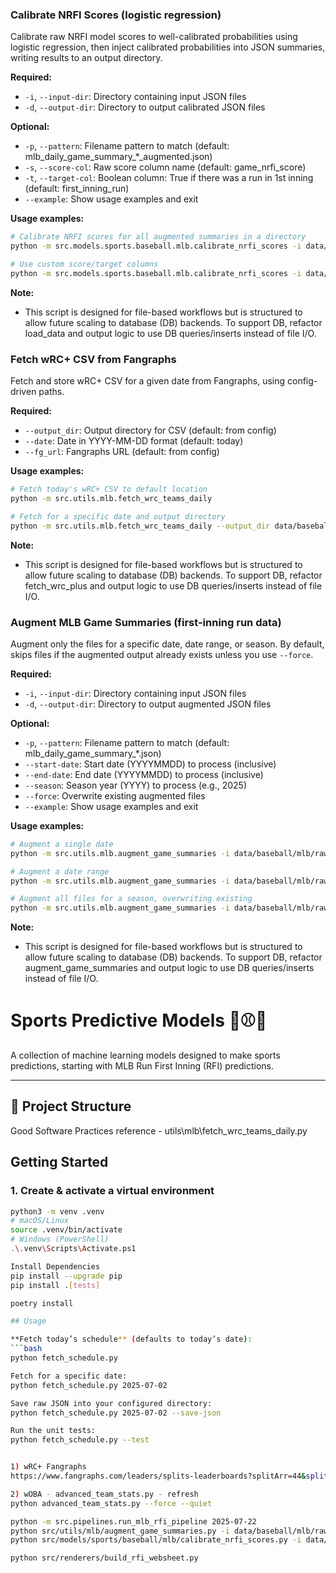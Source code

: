 ### Calibrate NRFI Scores (logistic regression)

Calibrate raw NRFI model scores to well-calibrated probabilities using logistic regression, then inject calibrated probabilities into JSON summaries, writing results to an output directory.

**Required:**
- `-i`, `--input-dir`: Directory containing input JSON files
- `-d`, `--output-dir`: Directory to output calibrated JSON files

**Optional:**
- `-p`, `--pattern`: Filename pattern to match (default: mlb_daily_game_summary_*_augmented.json)
- `-s`, `--score-col`: Raw score column name (default: game_nrfi_score)
- `-t`, `--target-col`: Boolean column: True if there was a run in 1st inning (default: first_inning_run)
- `--example`: Show usage examples and exit

**Usage examples:**

```bash
# Calibrate NRFI scores for all augmented summaries in a directory
python -m src.models.sports.baseball.mlb.calibrate_nrfi_scores -i data/baseball/mlb/interim/game_summaries -p "mlb_daily_game_summary_*_augmented.json" -d data/baseball/mlb/processed/game_summaries

# Use custom score/target columns
python -m src.models.sports.baseball.mlb.calibrate_nrfi_scores -i data/baseball/mlb/interim/game_summaries -p "mlb_daily_game_summary_*_augmented.json" -d data/baseball/mlb/processed/game_summaries -s my_score_col -t my_target_col
```

**Note:**
- This script is designed for file-based workflows but is structured to allow future scaling to database (DB) backends. To support DB, refactor load_data and output logic to use DB queries/inserts instead of file I/O.

### Fetch wRC+ CSV from Fangraphs

Fetch and store wRC+ CSV for a given date from Fangraphs, using config-driven paths.

**Required:**
- `--output_dir`: Output directory for CSV (default: from config)
- `--date`: Date in YYYY-MM-DD format (default: today)
- `--fg_url`: Fangraphs URL (default: from config)

**Usage examples:**

```bash
# Fetch today's wRC+ CSV to default location
python -m src.utils.mlb.fetch_wrc_teams_daily

# Fetch for a specific date and output directory
python -m src.utils.mlb.fetch_wrc_teams_daily --output_dir data/baseball/mlb/raw --date 2025-07-24
```

**Note:**
- This script is designed for file-based workflows but is structured to allow future scaling to database (DB) backends. To support DB, refactor fetch_wrc_plus and output logic to use DB queries/inserts instead of file I/O.
### Augment MLB Game Summaries (first-inning run data)

Augment only the files for a specific date, date range, or season. By default, skips files if the augmented output already exists unless you use `--force`.

**Required:**
- `-i`, `--input-dir`: Directory containing input JSON files
- `-d`, `--output-dir`: Directory to output augmented JSON files

**Optional:**
- `-p`, `--pattern`: Filename pattern to match (default: mlb_daily_game_summary_*.json)
- `--start-date`: Start date (YYYYMMDD) to process (inclusive)
- `--end-date`: End date (YYYYMMDD) to process (inclusive)
- `--season`: Season year (YYYY) to process (e.g., 2025)
- `--force`: Overwrite existing augmented files
- `--example`: Show usage examples and exit

**Usage examples:**

```bash
# Augment a single date
python -m src.utils.mlb.augment_game_summaries -i data/baseball/mlb/raw -d data/baseball/mlb/interim/game_summaries --start-date 20250724 --end-date 20250724

# Augment a date range
python -m src.utils.mlb.augment_game_summaries -i data/baseball/mlb/raw -d data/baseball/mlb/interim/game_summaries --start-date 20250720 --end-date 20250725

# Augment all files for a season, overwriting existing
python -m src.utils.mlb.augment_game_summaries -i data/baseball/mlb/raw -d data/baseball/mlb/interim/game_summaries --season 2025 --force
```

**Note:**
- This script is designed for file-based workflows but is structured to allow future scaling to database (DB) backends. To support DB, refactor augment_game_summaries and output logic to use DB queries/inserts instead of file I/O.
# Sports Predictive Models 🧠⚾🏀

A collection of machine learning models designed to make sports predictions, starting with MLB Run First Inning (RFI) predictions.

---

## 📂 Project Structure
Good Software Practices reference - utils\mlb\fetch_wrc_teams_daily.py

## Getting Started

### 1. Create & activate a virtual environment  
```bash
python3 -m venv .venv
# macOS/Linux
source .venv/bin/activate
# Windows (PowerShell)
.\.venv\Scripts\Activate.ps1

Install Dependencies
pip install --upgrade pip
pip install .[tests]

poetry install

## Usage

**Fetch today’s schedule** (defaults to today’s date):  
```bash
python fetch_schedule.py

Fetch for a specific date:
python fetch_schedule.py 2025-07-02

Save raw JSON into your configured directory:
python fetch_schedule.py 2025-07-02 --save-json

Run the unit tests:
python fetch_schedule.py --test


1) wRC+ Fangraphs
https://www.fangraphs.com/leaders/splits-leaderboards?splitArr=44&splitArrPitch=&autoPt=false&splitTeams=false&statType=team&statgroup=2&startDate=2025-03-01&endDate=2025-11-01&players=&filter=&groupBy=season&wxTemperature=&wxPressure=&wxAirDensity=&wxElevation=&wxWindSpeed=&position=B&sort=23,1

2) wOBA - advanced_team_stats.py - refresh
python advanced_team_stats.py --force --quiet

python -m src.pipelines.run_mlb_rfi_pipeline 2025-07-22
python src/utils/mlb/augment_game_summaries.py -i data/baseball/mlb/raw -o data/baseball/mlb/interim/game_summaries
python src/models/sports/baseball/mlb/calibrate_nrfi_scores.py -i data/baseball/mlb/interim/game_summaries -p "mlb_daily_game_summary_*_augmented.json" -d data/baseball/mlb/processed/game_summaries

python src/renderers/build_rfi_websheet.py